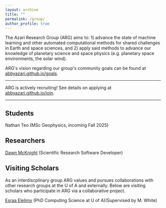```yaml
---
layout: archive
title: ""
permalink: /group/
author_profile: true
---
```


The Azari Research Group (ARG) aims to: 1) advance the state of machine learning and other automated computational methods for shared challenges in Earth and space sciences, and 2) apply said methods to advance our knowledge of planetary science and space physics (e.g. planetary space environments, the solar wind).

ARG's vision regarding our group's community goals can be found at [abbyazari.github.io/goals](https://abbyazari.github.io/goals).

---

ARG is actively recruiting! See details on applying at [abbyazari.github.io/join](https://abbyazari.github.io/join).

---

## Students

Nathan Teo (MSc Geophysics, incoming Fall 2025)

## Researchers

[Dawn McKnight](https://demcknight.com/) (Scientific Research Software Developer)

## Visiting Scholars

As an interdiscplinary group ARG values and pursues collaborations with other research groups at the U of A and externally. Below are visiting scholars who participate in ARG via a collaborative project.

[Esraa Elelimy](https://esraaelelimy.github.io/) (PhD Computing Science at U of A)(Supervised by M. White)

